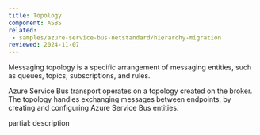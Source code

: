 ```yaml
---
title: Topology
component: ASBS
related:
 - samples/azure-service-bus-netstandard/hierarchy-migration
reviewed: 2024-11-07
---
```


Messaging topology is a specific arrangement of messaging entities, such as queues, topics, subscriptions, and rules.

Azure Service Bus transport operates on a topology created on the broker. The topology handles exchanging messages between endpoints, by creating and configuring Azure Service Bus entities.

partial: description
